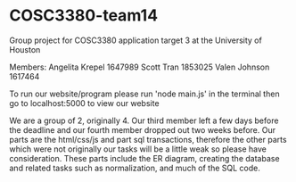 # COSC3380-team14
Group project for COSC3380 application target 3 at the University of Houston

Members:
Angelita Krepel 1647989
Scott Tran 1853025
Valen Johnson 1617464

To run our website/program please run 'node main.js' in the terminal then go to localhost:5000 to view our website

We are a group of 2, originally 4. Our third member left a few days before the deadline and our fourth member dropped out two weeks before. Our parts are the html/css/js and part sql transactions, therefore the other parts which were not originally our tasks will be a little weak so please have consideration. These parts include the ER diagram, creating the database and related tasks such as normalization, and much of the SQL code.

